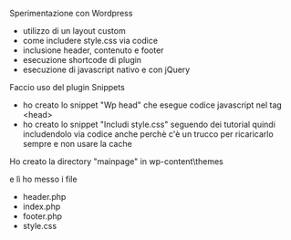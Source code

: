 Sperimentazione con Wordpress

- utilizzo di un layout custom
- come includere style.css via codice
- inclusione header, contenuto e footer
- esecuzione shortcode di plugin
- esecuzione di javascript nativo e con jQuery

Faccio uso del plugin Snippets

- ho creato lo snippet "Wp head" che esegue codice javascript nel tag &lt;head&gt;
- ho creato lo snippet "Includi style.css" seguendo dei tutorial quindi includendolo via codice anche perchè c'è un trucco per ricaricarlo sempre e non usare la cache

Ho creato la directory "mainpage" in wp-content\themes

e lì ho messo i file
- header.php
- index.php
- footer.php
- style.css
